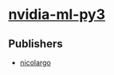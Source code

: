 # [nvidia-ml-py3](https://pypi.org/project/nvidia-ml-py3)



## Publishers
- [nicolargo](https://pypi.org/user/nicolargo)

